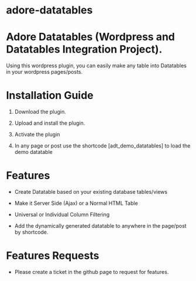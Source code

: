 # adore-datatables
# Adore Datatables (Wordpress and Datatables Integration Project).

Using this wordpress plugin, you can easily make any table into Datatables in your wordpress pages/posts.

# Installation Guide

1. Download the plugin.

2. Upload and install the plugin.

3. Activate the plugin

4. In any page or post use the shortcode [adt_demo_datatables] to load the demo datatable


# Features

* Create Datatable based on your existing database tables/views

* Make it Server Side (Ajax) or a Normal HTML Table

* Universal or Individual Column Filtering

* Add the dynamically generated datatable to anywhere in the page/post by shortcode. 

# Features Requests
 
* Please create a ticket in the github page to request for features.